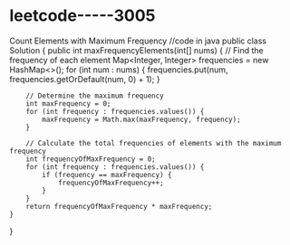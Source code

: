 # leetcode-----3005
Count Elements with Maximum Frequency
//code in java
public class Solution {
    public int maxFrequencyElements(int[] nums) {
        // Find the frequency of each element
        Map<Integer, Integer> frequencies = new HashMap<>();
        for (int num : nums) {
            frequencies.put(num, frequencies.getOrDefault(num, 0) + 1);
        }

        // Determine the maximum frequency
        int maxFrequency = 0;
        for (int frequency : frequencies.values()) {
            maxFrequency = Math.max(maxFrequency, frequency);
        }

        // Calculate the total frequencies of elements with the maximum frequency
        int frequencyOfMaxFrequency = 0;
        for (int frequency : frequencies.values()) {
            if (frequency == maxFrequency) {
                frequencyOfMaxFrequency++;
            }
        }
        return frequencyOfMaxFrequency * maxFrequency;
    }
}
